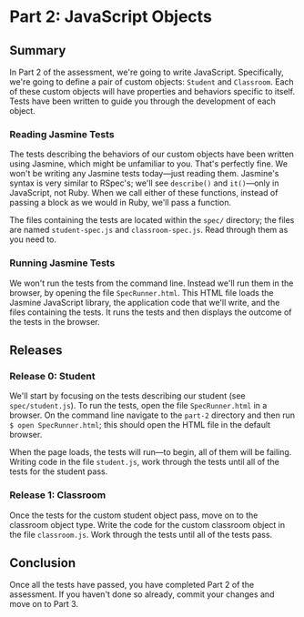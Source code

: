 # Part 2: JavaScript Objects
## Summary
In Part 2 of the assessment, we're going to write JavaScript.  Specifically, we're going to define a pair of custom objects:  `Student` and `Classroom`.  Each of these custom objects will have properties and behaviors specific to itself.  Tests have been written to guide you through the development of each object.

### Reading Jasmine Tests
The tests describing the behaviors of our custom objects have been written using Jasmine, which might be unfamiliar to you.  That's perfectly fine.  We won't be writing any Jasmine tests today—just reading them.  Jasmine's syntax is very similar to RSpec's; we'll see `describe()` and `it()`—only in JavaScript, not Ruby.  When we call either of these functions, instead of passing a block as we would in Ruby, we'll pass a function.

The files containing the tests are located within the `spec/` directory; the files are named `student-spec.js` and `classroom-spec.js`.  Read through them as you need to.

### Running Jasmine Tests
We won't run the tests from the command line.  Instead we'll run them in the browser, by opening the file `SpecRunner.html`.  This HTML file loads the Jasmine JavaScript library, the application code that we'll write, and the files containing the tests.  It runs the tests and then displays the outcome of the tests in the browser.

## Releases
### Release 0: Student
We'll start by focusing on the tests describing our student (see `spec/student.js`).  To run the tests, open the file `SpecRunner.html` in a browser. On the command line navigate to the `part-2` directory and then run `$ open SpecRunner.html`; this should open the HTML file in the default browser.

When the page loads, the tests will run—to begin, all of them will be failing.  Writing code in the file `student.js`, work through the tests until all of the tests for the student pass.

### Release 1: Classroom
Once the tests for the custom student object pass, move on to the classroom object type.  Write the code for the custom classroom object in the file `classroom.js`.  Work through the tests until all of the tests pass.

## Conclusion
Once all the tests have passed, you have completed Part 2 of the assessment. If you haven't done so already, commit your changes and move on to Part 3.